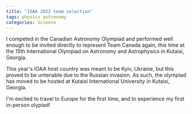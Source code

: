 ```yaml
---
title: "IOAA 2022 team selection"
tags: physics astronomy
categories: Science
---
```


I competed in the Canadian Astronomy Olympiad and performed well enough to be invited directly to represent Team Canada again, this time at the 15th International Olympiad on Astronomy and Astrophysics in Kutaisi, Georgia.

This year's IOAA host country was meant to be Kyiv, Ukraine, but this proved to be untenable due to the Russian invasion. As such, the olympiad has moved to be hosted at Kutaisi International University in Kutaisi, Georgia.

I'm excited to travel to Europe for the first time, and to experience my first in-person olypiad!